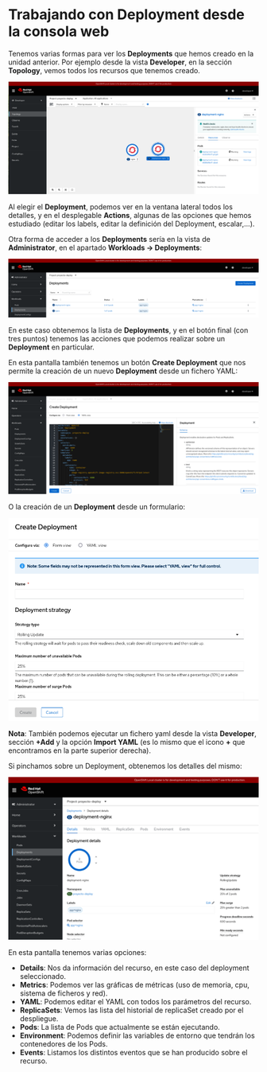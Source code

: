 # Trabajando con Deployment desde la consola web

Tenemos varias formas para ver los **Deployments** que hemos creado en la unidad anterior. Por ejemplo desde la vista **Developer**, en la sección **Topology**, vemos todos los recursos que tenemos creado. 

![deploy1](img/deploy1.png)

Al elegir el **Deployment**, podemos ver en la ventana lateral todos los detalles, y en el desplegable **Actions**, algunas de las opciones que hemos estudiado (editar los labels, editar la definición del Deployment, escalar,...).

Otra forma de acceder a los **Deployments** sería en la vista de **Administrator**, en el apartado **Workloads -> Deployments**:

![deploy2](img/deploy2.png)

En este caso obtenemos la lista de **Deployments**, y en el botón final (con tres puntos) tenemos las acciones que podemos realizar sobre un **Deployment** en particular.

En esta pantalla también tenemos un botón **Create Deployment** que nos permite la creación de un nuevo **Deployment** desde un fichero YAML:

![deploy3](img/deploy3.png)

O la creación de un **Deployment** desde un formulario:

![deploy35](img/deploy4.png)


**Nota**: También podemos ejecutar un fichero yaml desde la vista **Developer**, sección **+Add** y la opción **Import YAML** (es lo mismo que el icono **+** que encontramos en la parte superior derecha).

Si pinchamos sobre un Deployment, obtenemos los detalles del mismo:

![deploy4](img/deploy5.png)

En esta pantalla tenemos varias opciones:

* **Details**: Nos da información del recurso, en este caso del deployment seleccionado.
* **Metrics**: Podemos ver las gráficas de métricas (uso de memoria, cpu, sistema de ficheros y red).
* **YAML**: Podemos editar el YAML con todos los parámetros del recurso.
* **ReplicaSets**: Vemos las lista del historial de replicaSet creado por el despliegue.
* **Pods**: La lista de Pods que actualmente se están ejecutando.
* **Environment**: Podemos definir las variables de entorno que tendrán los contenedores de los Pods.
* **Events**: Listamos los distintos eventos que se han producido sobre el recurso.

